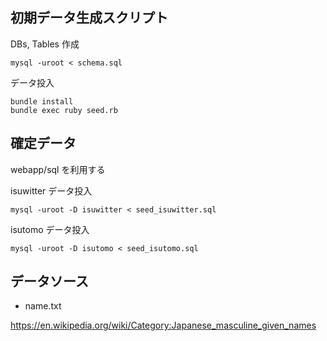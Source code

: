 ## 初期データ生成スクリプト

DBs, Tables 作成
```
mysql -uroot < schema.sql
```

データ投入
```
bundle install
bundle exec ruby seed.rb
```


## 確定データ

webapp/sql を利用する

isuwitter データ投入
```
mysql -uroot -D isuwitter < seed_isuwitter.sql
```

isutomo データ投入
```
mysql -uroot -D isutomo < seed_isutomo.sql
```

## データソース

- name.txt

https://en.wikipedia.org/wiki/Category:Japanese_masculine_given_names
